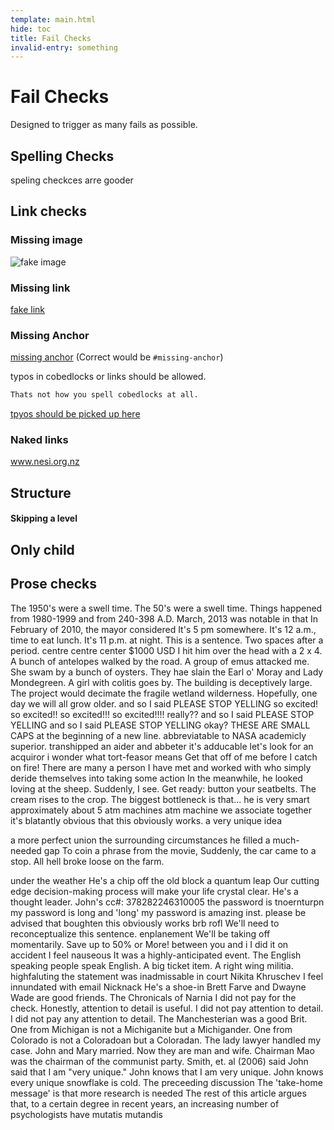 ```yaml
---
template: main.html
hide: toc
title: Fail Checks
invalid-entry: something
---
```


# Fail Checks

Designed to trigger as many fails as possible.

## Spelling Checks

speling checkces arre gooder

## Link checks

### Missing image

![fake image](../docs/assets/fake_image.png)

### Missing link

[fake link](../docs/fake_page.md)

### Missing Anchor

[missing anchor](#missinganchor) (Correct would be `#missing-anchor`)

typos in cobedlocks or links should be allowed.

```md
Thats not how you spell cobedlocks at all.
```

[tpyos should be picked up here](www.butnothere.com)

### Naked links

www.nesi.org.nz


## Structure

#### Skipping a level

## Only child


## Prose checks

The 1950's were a swell time.
The 50's were a swell time.
Things happened from 1980-1999 and from 240-398 A.D.
March, 2013 was notable in that
In February of 2010, the mayor considered
It's 5 pm somewhere.
It's 12 a.m., time to eat lunch.
It's 11 p.m. at night.
This is a sentence.  Two spaces after a period.
centre centre center
$1000 USD
I hit him over the head with a 2 x 4.
A bunch of antelopes walked by the road.
A group of emus attacked me.
She swam by a bunch of oysters.
They hae slain the Earl o' Moray and Lady Mondegreen.
A girl with colitis goes by.
The building is deceptively large.
The project would decimate the fragile wetland wilderness.
Hopefully, one day we will all grow older.
and so I said PLEASE STOP YELLING
so excited!
so excited!!
so excited!!!
so excited!!!!
really??
and so I said PLEASE STOP YELLING
and so I said PLEASE STOP YELLING okay?
THESE ARE SMALL CAPS at the beginning of a new line.
abbreviatable to NASA
academicly superior.
transhipped
an aider and abbeter
it's adducable
let's look for an acquiror
i wonder what tort-feasor means
Get that off of me before I catch on fire!
There are many a person I have met and worked with who simply deride themselves into taking some action
In the meanwhile, he looked loving at the sheep.
Suddenly, I see.
Get ready: button your seatbelts.
The cream rises to the crop.
The biggest bottleneck is that...
he is very smart
approximately about 5 atm machines
atm machine
we associate together
it's blatantly obvious that this obviously works.
a very unique idea

a more perfect union
the surrounding circumstances
he filled a much-needed gap
To coin a phrase from the movie,
Suddenly, the car came to a stop.
All hell broke loose on the farm.


under the weather
He's a chip off the old block
a quantum leap
Our cutting edge decision-making process will make your life crystal clear.
He's a thought leader.
John's cc#:
378282246310005
the password is tnoernturpn
my password is long and 'long'
my password is amazing
inst.
please be advised that
boughten
this obviously works
brb
rofl
We'll need to reconceptualize this sentence.
enplanement
We'll be taking off momentarily.
Save up to 50% or More!
between you and i
I did it on accident
I feel nauseous
It was a highly-anticipated event.
The English speaking people speak English.
A big ticket item.
A right wing militia.
highfaluting
the statement was inadmissable in court
Nikita Khruschev
I feel innundated with email
Nicknack
He's a shoe-in
Brett Farve and Dwayne Wade are good friends.
The Chronicals of Narnia
I did not pay for the check. Honestly, attention to detail is useful.
I did not pay attention to detail.
I did not pay any attention to detail.
The Manchesterian was a good Brit.
One from Michigan is not a Michiganite but a Michigander.
One from Colorado is not a Coloradoan but a Coloradan.
The lady lawyer handled my case.
John and Mary married. Now they are man and wife.
Chairman Mao was the chairman of the communist party.
Smith, et. al (2006) said
John said that I am "very unique."
John knows that I am very unique.
John knows every unique snowflake is cold.
The preceeding discussion
The 'take-home message' is that
more research is needed
The rest of this article argues that, to a certain degree
in recent years, an increasing number of psychologists have
mutatis mutandis
